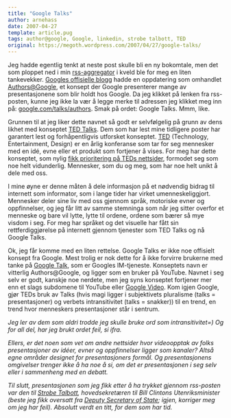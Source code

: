 ```yaml
---
title: "Google Talks"
author: arnehass
date: 2007-04-27
template: article.pug
tags: author@google, Google, linkedin, strobe talbott, TED
original: https://megoth.wordpress.com/2007/04/27/google-talks/
---
```


<p>Jeg hadde egentlig tenkt at neste post skulle bli en ny bokomtale, men det som ploppet ned i min <a href="http://en.wikipedia.org/wiki/Aggregator">rss-aggregator</a> i kveld ble for meg en liten tankevekker. <a href="http://googleblog.blogspot.com/">Googles offisielle blogg</a> hadde en oppdatering som omhandlet <a href="http://www.youtube.com/atgoogletalks">Authors@Google</a>, et konsept der Google presenterer mange av presentasjonene som blir holdt hos Google. Da jeg klikket på lenken fra rss-posten, kunne jeg ikke la vær å legge merke til adressen jeg klikket meg inn på: <a href="http://www.google.com/talks/authors">google.com/talks/authors</a>. Smak på ordet: Google Talks. Mmm, like.</p>
<span class="more"></span>
<p>Grunnen til at jeg liker dette navnet så godt er selvfølgelig på grunn av dens likhet med konseptet <a href="http://www.ted.com/index.php/talks">TED Talks</a>. Dem som har lest mine tidligere poster har garantert lest og forhåpentligvis utforsket konseptet. <a href="http://www.ted.com/">TED</a> (Technology, Entertainment, Design) er en årlig konferanse som tar for seg mennesker med en idé, evne eller et produkt som fortjener å vises. For meg har dette konseptet, som nylig <a href="http://blog.ted.com/2007/04/the_new_tedcom.php">fikk prioritering på TEDs nettsider</a>, formodet seg som noe helt vidunderlig. Mennesker, som du og meg, som har noe helt unikt å dele med oss.</p>
<p>I mine øyne er denne måten å dele informasjon på et nødvendig bidrag til internett som informator, som i lange tider har virket umenneskeliggjort. Mennesker deler sine liv med oss gjennom språk, motoriske evner og oppfinnelser, og jeg får litt av samme stemninga som når jeg sitter overfor et menneske og bare vil lytte, lytte til ordene, ordene som bærer så mye visdom i seg. For meg har språket og det visuelle har fått sin rettferdiggjørelse på internett gjennom tjenester som TED Talks og nå Google Talks.</p>
<p>Ok, jeg får komme med en liten rettelse. Google Talks er ikke noe offisielt konsept fra Google. Mest trolig er nok dette for å ikke forvirre brukerne med tanke på <a href="http://www.google.com/talk/">Google Talk</a>, som er Googles IM-tjeneste. Konseptets navn er vitterlig Authors@Google, og ligger som en bruker på YouTube. Navnet i seg selv er godt, kanskje noe nerdete, men jeg syns konseptet fortjener mer enn et slags subdomene til YouTube eller <a href="http://video.google.com/googleplex.html">Google Video</a>. Kom igjen Google, gjør TEDs bruk av Talks (hvis magi ligger i subjektivets pluralisme (talks = presentasjoner) og verbets intransitivitet (talks = snakker)) til en trend, en trend hvor menneskers presentasjoner står i sentrum.</p>
<p><em>Jeg ler av dem som aldri trodde jeg skulle bruke ord som intransitivitet=) Og for all del, har jeg brukt ordet feil, si ifra.</em></p>
<p><em>Ellers, er det noen som vet om andre nettsider hvor videoopptak av folks presentasjoner av idéer, evner og oppfinnelser ligger som kanaler? Altså egne områder designet for presentasjoners formål. Og presentasjonens omgivelser trenger ikke å ha noe å si, om det er presentasjonen i seg selv eller i sammenheng med en debatt.</em></p>
<p><em>Til slutt, presentasjonen som  jeg fikk etter å ha trykket gjennom rss-posten var den til <a href="http://en.wikipedia.org/wiki/Strobe_Talbott">Strobe Talbott</a>, hovedsekretæren til Bill Clintons Utenriksminister (beste jeg fikk oversatt fra <a title="United States Deputy Secretary of State" href="http://en.wikipedia.org/wiki/United_States_Deputy_Secretary_of_State">Deputy Secretary of State</a>; igjen, korriger meg om jeg har feil). Absolutt verdt en titt, for dem som har tid.</em></p>
